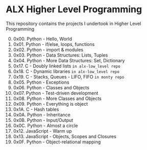 # ALX Higher Level Programming

This repository contains the projects I undertook in Higher Level Programming

0. 0x00. Python - Hello, World
1. 0x01. Python - if/else, loops, functions
2. 0x02. Python - import & modules
3. 0x03. Python - Data Structures: Lists, Tuples
4. 0x04. Python - More Data Structures: Set, Dictionary
5. 0x17. C - Doubly linked lists `in alx-low_level repo`
6. 0x18. C - Dynamic libraries  `in alx-low_level repo`
7. 0x19. C - Stacks, Queues - LIFO, FIFO `in monty repo`
8. 0x05. Python - Exceptions
9. 0x06. Python - Classes and Objects
10. 0x07. Python - Test-driven development
11. 0x08. Python - More Classes and Objects
12. 0x09. Python - Everything is object
13. 0x1A. C - Hash tables
14. 0x0A. Python - Inheritance
15. 0x0B. Python - Input/Output
16. 0x0C. Python - Almost a circle
17. 0x12. JavaScript - Warm up
18. 0x13. JavaScript - Objects, Scopes and Closures
19. 0x0F. Python - Object-relational mapping
